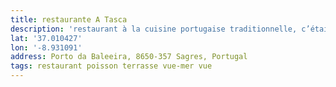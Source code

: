 ```yaml
---
title: restaurante A Tasca
description: 'restaurant à la cuisine portugaise traditionnelle, c’était excellent ! Service au top et une vue mer à couper le souffle ! '
lat: '37.010427'
lon: '-8.931091'
address: Porto da Baleeira, 8650-357 Sagres, Portugal
tags: restaurant poisson terrasse vue-mer vue
---
```

